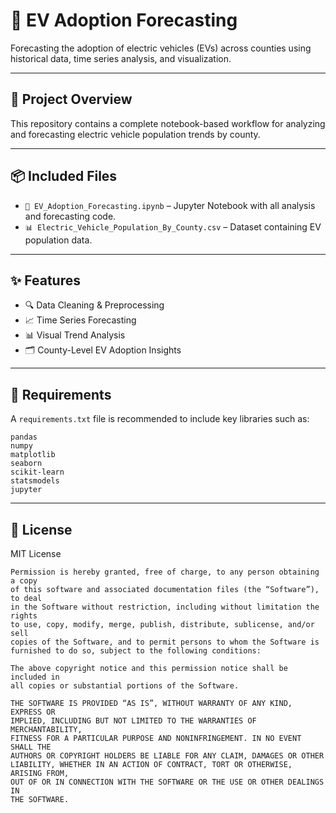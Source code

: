 # 🚗 EV Adoption Forecasting

Forecasting the adoption of electric vehicles (EVs) across counties using historical data, time series analysis, and visualization.

---

## 📁 Project Overview

This repository contains a complete notebook-based workflow for analyzing and forecasting electric vehicle population trends by county.

---

## 📦 Included Files

- `📓 EV_Adoption_Forecasting.ipynb` – Jupyter Notebook with all analysis and forecasting code.
- `📊 Electric_Vehicle_Population_By_County.csv` – Dataset containing EV population data.

---

## ✨ Features

- 🔍 Data Cleaning & Preprocessing  
- 📈 Time Series Forecasting  
- 📊 Visual Trend Analysis  
- 🗂 County-Level EV Adoption Insights  

---


## 🧪 Requirements

A `requirements.txt` file is recommended to include key libraries such as:

```
pandas
numpy
matplotlib
seaborn
scikit-learn
statsmodels
jupyter
```

---

## 📜 License

MIT License

```
Permission is hereby granted, free of charge, to any person obtaining a copy
of this software and associated documentation files (the “Software”), to deal
in the Software without restriction, including without limitation the rights
to use, copy, modify, merge, publish, distribute, sublicense, and/or sell
copies of the Software, and to permit persons to whom the Software is
furnished to do so, subject to the following conditions:

The above copyright notice and this permission notice shall be included in
all copies or substantial portions of the Software.

THE SOFTWARE IS PROVIDED “AS IS”, WITHOUT WARRANTY OF ANY KIND, EXPRESS OR
IMPLIED, INCLUDING BUT NOT LIMITED TO THE WARRANTIES OF MERCHANTABILITY,
FITNESS FOR A PARTICULAR PURPOSE AND NONINFRINGEMENT. IN NO EVENT SHALL THE
AUTHORS OR COPYRIGHT HOLDERS BE LIABLE FOR ANY CLAIM, DAMAGES OR OTHER
LIABILITY, WHETHER IN AN ACTION OF CONTRACT, TORT OR OTHERWISE, ARISING FROM,
OUT OF OR IN CONNECTION WITH THE SOFTWARE OR THE USE OR OTHER DEALINGS IN
THE SOFTWARE.
```

```
```
